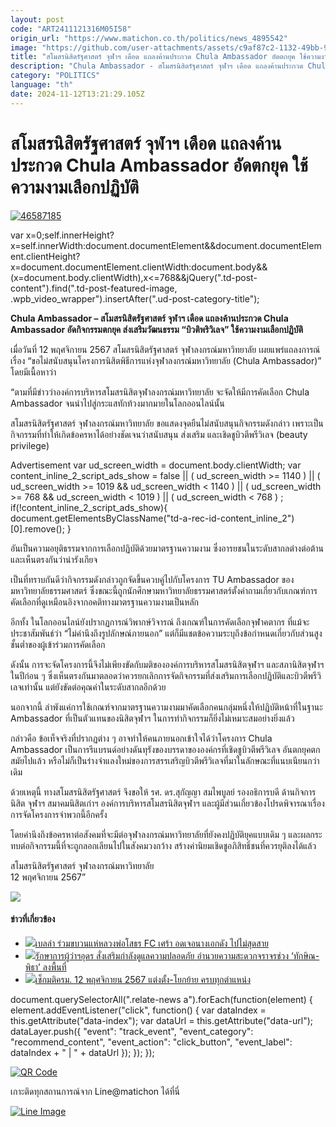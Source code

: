 ```yaml
---
layout: post
code: "ART2411121316M05I58"
origin_url: "https://www.matichon.co.th/politics/news_4895542"
image: "https://github.com/user-attachments/assets/c9af87c2-1132-49bb-99f3-03068a240120"
title: "สโมสรนิสิตรัฐศาสตร์ จุฬาฯ เดือด แถลงค้านประกวด Chula Ambassador อัดตกยุค ใช้ความงามเลือกปฏิบัติ"
description: "Chula Ambassador - สโมสรนิสิตรัฐศาสตร์ จุฬาฯ เดือด แถลงค้านประกวด Chula Ambassador อัดกิจกรรมตกยุค ส่งเสริมวัฒนธรรม \"บิวติพริวิเลจ\" ใช้ความงามเลือกปฏิบัติ "
category: "POLITICS"
language: "th"
date: 2024-11-12T13:21:29.105Z
---
```


# สโมสรนิสิตรัฐศาสตร์ จุฬาฯ เดือด แถลงค้านประกวด Chula Ambassador อัดตกยุค ใช้ความงามเลือกปฏิบัติ

[![](https://www.matichon.co.th/wp-content/uploads/2024/11/46587185.jpg "46587185")](https://www.matichon.co.th/wp-content/uploads/2024/11/46587185.jpg)

var x=0;self.innerHeight?x=self.innerWidth:document.documentElement&&document.documentElement.clientHeight?x=document.documentElement.clientWidth:document.body&&(x=document.body.clientWidth),x<=768&&jQuery(".td-post-content").find(".td-post-featured-image, .wpb\_video\_wrapper").insertAfter(".ud-post-category-title");

**Chula Ambassador – สโมสรนิสิตรัฐศาสตร์ จุฬาฯ เดือด แถลงค้านประกวด Chula Ambassador อัดกิจกรรมตกยุค ส่งเสริมวัฒนธรรม “บิวติพริวิเลจ” ใช้ความงามเลือกปฏิบัติ** 

เมื่อวันที่ 12 พฤศจิกายน 2567 สโมสรนิสิตรัฐศาสตร์ จุฬาลงกรณ์มหาวิทยาลัย เผยแพร่แถลงการณ์ เรื่อง “ขอไม่สนับสนุนโครงการนิสิตพิธีการแห่งจุฬาลงกรณ์มหาวิทยาลัย (Chula Ambassador)” โดยมีเนื้อหาว่า

“ตามที่มีข่าวว่าองค์การบริหารสโมสรนิสิตจุฬาลงกรณ์มหาวิทยาลัย จะจัดให้มีการคัดเลือก Chula Ambassador จนนำไปสู่กระแสทักท้วงมากมายในโลกออนไลน์นั้น

สโมสรนิสิตรัฐศาสตร์ จุฬาลงกรณ์มหาวิทยาลัย ขอแสดงจุดยืนไม่สนับสนุนกิจกรรมดังกล่าว เพราะเป็นกิจกรรมที่ทำให้เกิดข้อครหาได้อย่างชัดเจนว่าสนับสนุน ส่งเสริม และเชิดชูบิวตีพรีวิเลจ (beauty privilege)

Advertisement var ud\_screen\_width = document.body.clientWidth; var content\_inline\_2\_script\_ads\_show = false || ( ud\_screen\_width >= 1140 ) || ( ud\_screen\_width >= 1019 && ud\_screen\_width < 1140 ) || ( ud\_screen\_width >= 768 && ud\_screen\_width < 1019 ) || ( ud\_screen\_width < 768 ) ; if(!content\_inline\_2\_script\_ads\_show){ document.getElementsByClassName("td-a-rec-id-content\_inline\_2")\[0\].remove(); }

อันเป็นความอยุติธรรมจากการเลือกปฏิบัติด้วยมาตรฐานความงาม ซึ่งอารยชนในระดับสากลต่างต่อต้านและเห็นตรงกันว่าน่ารังเกียจ

เป็นที่ทราบกันดีว่ากิจกรรมดังกล่าวถูกจัดขึ้นควบคู่ไปกับโครงการ TU Ambassador ของมหาวิทยาลัยธรรมศาสตร์ ซึ่งขณะนี้ถูกนักศึกษามหาวิทยาลัยธรรมศาสตร์ตั้งคำถามเกี่ยวกับเกณฑ์การคัดเลือกที่ดูเหมือนอิงจากอคติทางมาตรฐานความงามเป็นหลัก

อีกทั้ง ในโลกออนไลน์ยังปรากฏการณ์วิพากษ์วิจารณ์ ถึงเกณฑ์ในการคัดเลือกจุฬาคตากร ที่แม้จะประชาสัมพันธ์ว่า “ไม่คำนึงถึงรูปลักษณ์ภายนอก” แต่ก็มีแชตข้อความระบุถึงข้อกำหนดเกี่ยวกับส่วนสูงชั้นต่ำของผู้เข้าร่วมการคัดเลือก

ดังนั้น การจะจัดโครงการนี้จึงไม่เพียงขัดกับมติขององค์การบริหารสโมสรนิสิตจุฬาฯ และสภานิสิตจุฬาฯ ในปีก่อน ๆ ซึ่งเห็นตรงกันมาตลอดว่าควรยกเลิกการจัดกิจกรรมที่ส่งเสริมการเลือกปฏิบัติและบิวตีพรีวิเลจเท่านั้น แต่ยังขัดต่อคุณค่าในระดับสากลอีกด้วย

นอกจากนี้ ลำพังแค่การใช้เกณฑ์จากมาตรฐานความงามมาคัดเลือกคนกลุ่มหนึ่งให้ปฏิบัติหน้าที่ในฐานะ Ambassador ที่เป็นตัวแทนของนิสิตจุฬาฯ ในการทำกิจกรรมก็ยิ่งไม่เหมาะสมอย่างยิ่งแล้ว

กล่าวคือ ข้อเท็จจริงที่ปรากฏต่าง ๆ อาจทำให้คนภายนอกเข้าใจได้ว่าโครงการ Chula Ambassador เป็นการรีแบรนด์อย่างดันทุรังของบรรดาขององค์กรที่เชิดชูบิวตีพรีวิเลจ อันตกยุคตกสมัยไปแล้ว หรือไม่ก็เป็นร่างจำแลงใหม่ของการสรรเสริญบิวตีพรีวิเลจที่มาในลักษณะที่แนบเนียนกว่าเดิม

ด้วยเหตุนี้ ทางสโมสรนิสิตรัฐศาสตร์ จึงขอให้ รศ. ดร.สุกัญญา สมไพบูลย์ รองอธิการบดี ด้านกิจการนิสิต จุฬาฯ สมาคมนิสิตเก่าฯ องค์การบริหารสโมสรนิสิตจุฬาฯ และผู้มีส่วนเกี่ยวข้องโปรดพิจารณาเรื่องการจัดโครงการจำพวกนี้อีกครั้ง

โดยคำนึงถึงข้อครหาต่อสังคมที่จะมีต่อจุฬาลงกรณ์มหาวิทยาลัยที่ยังคงปฏิบัติยุคแบบเดิม ๆ และผลกระทบต่อกิจกรรมนี้ที่จะถูกลอกเลียนไปในสังคมวงกว้าง สร้างค่านิยมเชิดชูอภิสิทธิ์ชนที่ควรยุติลงได้แล้ว

สโมสรนิสิตรัฐศาสตร์ จุฬาลงกรณ์มหาวิทยาลัย  
12 พฤศจิกายน 2567”

![](https://www.matichon.co.th/wp-content/uploads/2024/11/GcK4qnjaoAAe56_-819x1024.jpg)

#### ข่าวที่เกี่ยวข้อง

*   [![](https://www.matichon.co.th/wp-content/uploads/2024/11/เบลล่า45.jpg)เบลล่า ร่วมขบวนแห่หลวงพ่อโสธร FC เศร้า อดเจอนางเอกดัง ไปไม่สุดสาย](https://www.matichon.co.th/region/news_4895538)
*   [![](https://www.matichon.co.th/wp-content/uploads/2024/11/tp.jpg)รักษาการผู้ว่าฯอุดร สั่งเสริมกำลังดูแลความปลอดภัย อำนวยความสะดวกจราจรช่วง ‘ทักษิณ-พิธา’ ลงพื้นที่](https://www.matichon.co.th/region/news_4895555)
*   [![](https://www.matichon.co.th/wp-content/uploads/2024/11/bb14.jpg)เช็กมติครม. 12 พฤศจิกายน 2567 แต่งตั้ง-โยกย้าย ครบทุกตำแหน่ง](https://www.matichon.co.th/politics/news_4895543)

document.querySelectorAll(".relate-news a").forEach(function(element) { element.addEventListener("click", function() { var dataIndex = this.getAttribute("data-index"); var dataUrl = this.getAttribute("data-url"); dataLayer.push({ "event": "track\_event", "event\_category": "recommend\_content", "event\_action": "click\_button", "event\_label": dataIndex + " | " + dataUrl }); }); });

[![QR Code](https://www.matichon.co.th/wp-content/uploads/2023/07/wob1371z.jpg)](https://lin.ee/ht0nDxX)

เกาะติดทุกสถานการณ์จาก Line@matichon ได้ที่นี่

[![Line Image](https://www.matichon.co.th/wp-content/uploads/2023/07/th.png)](https://lin.ee/ht0nDxX)